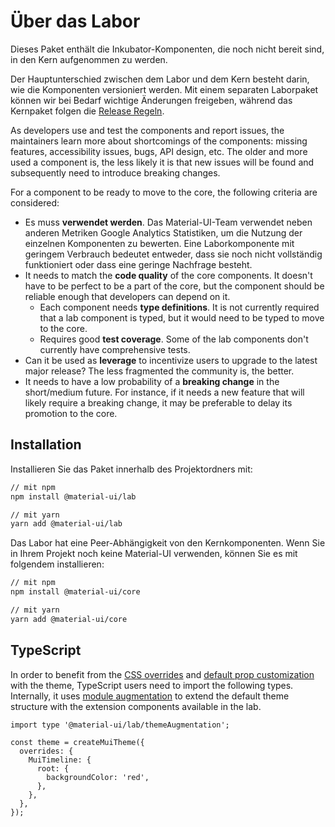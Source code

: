 # Über das Labor

<p class="description">Dieses Paket enthält die Inkubator-Komponenten, die noch nicht bereit sind, in den Kern aufgenommen zu werden.</p>

Der Hauptunterschied zwischen dem Labor und dem Kern besteht darin, wie die Komponenten versioniert werden. Mit einem separaten Laborpaket können wir bei Bedarf wichtige Änderungen freigeben, während das Kernpaket folgen die [Release Regeln](https://material-ui.com/versions/#release-frequency).

As developers use and test the components and report issues, the maintainers learn more about shortcomings of the components: missing features, accessibility issues, bugs, API design, etc. The older and more used a component is, the less likely it is that new issues will be found and subsequently need to introduce breaking changes.

For a component to be ready to move to the core, the following criteria are considered:

* Es muss **verwendet werden**. Das Material-UI-Team verwendet neben anderen Metriken Google Analytics Statistiken, um die Nutzung der einzelnen Komponenten zu bewerten. Eine Laborkomponente mit geringem Verbrauch bedeutet entweder, dass sie noch nicht vollständig funktioniert oder dass eine geringe Nachfrage besteht.
* It needs to match the **code quality** of the core components. It doesn't have to be perfect to be a part of the core, but the component should be reliable enough that developers can depend on it. 
    * Each component needs **type definitions**. It is not currently required that a lab component is typed, but it would need to be typed to move to the core.
    * Requires good **test coverage**. Some of the lab components don't currently have comprehensive tests.
* Can it be used as **leverage** to incentivize users to upgrade to the latest major release? The less fragmented the community is, the better.
* It needs to have a low probability of a **breaking change** in the short/medium future. For instance, if it needs a new feature that will likely require a breaking change, it may be preferable to delay its promotion to the core.

## Installation

Installieren Sie das Paket innerhalb des Projektordners mit:

```sh
// mit npm
npm install @material-ui/lab

// mit yarn
yarn add @material-ui/lab
```

Das Labor hat eine Peer-Abhängigkeit von den Kernkomponenten. Wenn Sie in Ihrem Projekt noch keine Material-UI verwenden, können Sie es mit folgendem installieren:

```sh
// mit npm
npm install @material-ui/core

// mit yarn
yarn add @material-ui/core
```

## TypeScript

In order to benefit from the [CSS overrides](/customization/globals/#css) and [default prop customization](/customization/globals/#default-props) with the theme, TypeScript users need to import the following types. Internally, it uses [module augmentation](/guides/typescript/#customization-of-theme) to extend the default theme structure with the extension components available in the lab.

```tsx
import type '@material-ui/lab/themeAugmentation';

const theme = createMuiTheme({
  overrides: {
    MuiTimeline: {
      root: {
        backgroundColor: 'red',
      },
    },
  },
});
```